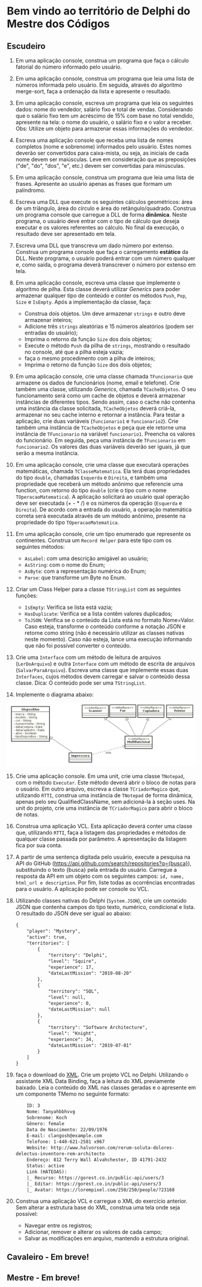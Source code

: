 # Bem  vindo ao território de Delphi do Mestre dos Códigos

## Escudeiro

1. Em uma aplicação console, construa um programa que faça o cálculo fatorial do número informado pelo usuário.

2. Em uma aplicação console, construa um programa que leia uma lista de números informada pelo usuário. Em seguida, através do algoritmo merge-sort, faça a ordenação da lista e apresente o resultado.

3. Em uma aplicação console, escreva um programa que leia os seguintes dados: nome do vendedor, salário fixo e total de vendas. Considerando que o salário fixo tem um acréscimo de 15% com base no total vendido, apresente na tela: o nome do usuário, o salário fixo e o valor a receber. Obs: Utilize um objeto para armazenar essas informações do vendedor.

4. Escreva uma aplicação console que receba uma lista de nomes completos (nome e sobrenome) informados pelo usuário. Estes nomes deverão ser convertidos para caixa-mista, ou seja, as iniciais de cada nome devem ser maiúsculas. Leve em consideração que as preposições ("de", "do", "dos", "e", etc.) devem ser convertidas para minúsculas.

5. Em uma aplicação console, construa um programa que leia uma lista de frases. Apresente ao usuário apenas as frases que formam um palíndromo.

6. Escreva uma DLL que execute os seguintes cálculos geométricos: área de um triângulo, área do círculo e área do retângulo/quadrado. Construa um programa console que carregue a DLL de forma **dinâmica**. Neste programa, o usuário deve entrar com o tipo de cálculo que deseja executar e os valores referentes ao cálculo. No final da execução, o resultado deve ser apresentado em tela.

7. Escreva uma DLL que transcreva um dado número por extenso. Construa um programa console que faça o carregamento **estático** da DLL. Neste programa, o usuário poderá entrar com um número qualquer e, como saída, o programa deverá transcrever o número por extenso em tela.

8. Em uma aplicação console, escreva uma classe que implemente o algoritmo de pilha. Esta classe deverá utilizar _Generics_ para poder armazenar qualquer tipo de conteúdo e conter os métodos `Push`, `Pop`, `Size` e `IsEmpty`. Após a implementação da classe, faça:
   + Construa dois objetos. Um deve armazenar `strings` e outro deve armazenar inteiros;
   + Adicione três `strings` aleatórias e 15 números aleatórios (podem ser entradas do usuário);
   + Imprima o retorno da função `Size` dos dois objetos;
   + Execute o método `Push` da pilha de `strings`, mostrando o resultado no console, até que a pilha esteja vazia;
   + faça o mesmo procedimento com a pilha de inteiros;
   + Imprima o retorno da função `Size` dos dois objetos;

9. Em uma aplicação console, crie uma classe chamada `TFuncionario` que armazene os dados de funcionários (nome, email e telefone). Crie também uma classe, utilizando _Generics_, chamada `TCacheObjetos`. O seu funcionamento será como um cache de objetos e deverá armazenar instâncias de diferentes tipos. Sendo assim, caso o cache não contenha uma instância da classe solicitada, `TCacheObjetos` deverá criá-la, armazenar no seu cache interno e retornar a instância.
Para testar a aplicação, crie duas variáveis (`funcionario1` e `funcionario2`). Crie também uma instância de `TCacheObjetos` e peça que ele retorne uma instância de `TFuncionario` na variável `funcionario1`. Preencha os valores do funcionário. Em seguida, peça uma instância de `TFuncionario` em `funcionario2`. Os valores das duas variáveis deverão ser iguais, já que serão a mesma instância.

10. Em uma aplicação console, crie uma classe que executará operações matemáticas, chamada  `TClasseMatematica`. Ela terá duas propriedades do tipo `double`, chamadas `Esquerda` e `Direita`, e também uma propriedade que receberá um método anônimo que referencie uma function, com retorno do tipo `double` (crie o tipo com o nome `TOperacaoMatematica`). A aplicação solicitará ao usuário qual operação deve ser executada (+ - * /) e os números da operação (`Esquerda` e `Direita`). De acordo com a entrada do usuário, a operação matemática correta será executada através de um método anônimo, presente na propriedade do tipo `TOperacaoMatematica`.

11. Em uma aplicação console, crie um tipo enumerado que represente os continentes. Construa um `Record Helper` para este tipo com os seguintes métodos:
    + `AsLabel`: com uma descrição amigável ao usuário;
    + `AsString`: com o nome do Enum;
    + `AsByte`: com a representação numérica do Enum;
    + `Parse`: que transforme um Byte no Enum.

12. Criar um Class Helper para a classe `TStringList` com as seguintes funções:
    + `IsEmpty`: Verifica se lista está vazia;
    + `HasDuplicate`: Verifica se a lista contêm valores duplicados;
    + `ToJSON`: Verifica se o conteúdo da Lista está no formato Nome=Valor. Caso esteja, transforme o conteúdo conforme a notação JSON e retorne como string (não é necessário utilizar as classes nativas neste momento). Caso não esteja, lance uma execução informando que não foi possível converter o conteúdo.

13. Crie uma `Interface` com um método de leitura de arquivos (`LerDoArquivo`) e outra `Interface` com um método de escrita de arquivos (`SalvarParaArquivo`). Escreva uma classe que implemente essas duas `Interfaces`, cujos métodos devem carregar e salvar o conteúdo dessa classe. Dica: O conteúdo pode ser uma `TStringList`.

14. Implemente o diagrama abaixo:

![Diagrama](img/diagrama-delphi.png)

15. Crie uma aplicação console. Em uma unit, crie uma classe `TNotepad`, com o método `Executar`. Este método deverá abrir o bloco de notas para o usuário. Em outro arquivo, escreva a classe `TCriadorMagico` que, utilizando `RTTI`, construa uma instância de `TNotepad` de forma dinâmica, apenas pelo seu QualifiedClassName, sem adicioná-la à seção uses. Na unit do projeto, crie uma instância de `TCriadorMagico` para abrir o bloco de notas.

16. Construa uma aplicação VCL. Esta aplicação deverá conter uma classe que, utilizando `RTTI`, faça a listagem das propriedades e métodos de qualquer classe passada por parâmetro. A apresentação da listagem fica por sua conta.

15. A partir de uma sentença digitada pelo usuário, execute a pesquisa na API do GitHub (https://api.github.com/search/repositories?q={busca}), substituindo o texto {busca}  pela entrada do usuário. Carregue a resposta da API em um objeto com os seguintes campos: `id, name, html_url e description`. Por fim, liste todas as ocorrências encontradas para o usuário. A aplicação pode ser console ou VCL.

18. Utilizando classes nativas do Delphi (`System.JSON`), crie um conteúdo JSON que contenha campos do tipo texto, numérico, condicional e lista. O resultado do JSON deve ser igual ao abaixo: 

        {
            "player": "Mystery",
            "active": true,
            "territories": [
                {
                    "territory": "Delphi",
                    "level": "Squire",
                    "experience": 17,
                    "dateLastMission": "2019-08-20"
                },
                {
                    "territory": "SQL",
                    "level": null,
                    "experience": 0,
                    "dateLastMission": null
                },
                {
                    "territory": "Software Architecture",
                    "level": "Knight",
                    "experience": 34,
                    "dateLastMission": "2019-07-01"
                }
            ]
        }

19. faça o download do <a href="https://github.com/db1global/mestre-dos-codigos/tree/master/docs/files/users-delphi.xml" target="_blank">XML</a>. Crie um projeto VCL no Delphi. Utilizando o assistante XML Data Binding, faça a leitura do XML previamente baixado. Leia o conteúdo do XML nas classes geradas e o apresente em um componente TMemo no seguinte formato:

            ID: 3
            Nome: Tanyahbbhvvg
            Sobrenome: Koch
            Gênero: female
            Data de Nascimento: 22/09/1976
            E-mail: clangosh@example.com
            Telefone: 1-440-621-2581 x967
            Website: http://www.halvorson.com/rerum-soluta-dolores-delectus-inventore-rem-architecto
            Endereço: 812 Terry Wall Alvahchester, ID 41791-2432
            Status: active
            Link (HATEOAS):
            |_ Recurso: https://gorest.co.in/public-api/users/3
            |_ Editar: https://gorest.co.in/public-api/users/3
            |_ Avatar: https://lorempixel.com/250/250/people/?23168 

20. Construa uma aplicação VCL e carregue o XML do exercício anterior. Sem alterar a estrutura base do XML, construa uma tela onde seja possível:
    + Navegar entre os registros;
    + Adicionar, remover e alterar os valores de cada campo;
    + Salvar as modificações em arquivo, mantendo a estrutura original.

## Cavaleiro - Em breve!

## Mestre - Em breve!